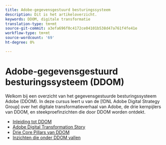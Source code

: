```yaml
---
title: Adobe-gegevensgestuurd besturingssysteem
description: Dit is het artikeloverzicht.
keywords: DDOM, digitale transformatie
translation-type: tm+mt
source-git-commit: a3efa696f0c4172ce04101b538d47a761f4fe41e
workflow-type: tm+mt
source-wordcount: '69'
ht-degree: 0%

---
```



# Adobe-gegevensgestuurd besturingssysteem (DDOM)

Welkom bij een overzicht van het gegevensgestuurde besturingssysteem Adobe (DDOM). In deze cursus leert u van de [!DNL Adobe Digital Strategy Group] over het digitale transformatieverhaal van Adobe, de drie kernpijlers van DDOM, en steekproefinzichten die door DDOM worden ontdekt.

* [Inleiding tot DDOM](ddom-introduction.md)
* [Adobe Digital Transformation Story](transformation-story.md)
* [Drie Core Pillars van DDOM](ddom-components.md)
* [Inzichten die onder DDOM vallen](ddom-insights.md)

<!--
This is the landing page of the user guide. It should be the first list item in the TOC.md file.

See other user landing pages to get ideas.
-->
